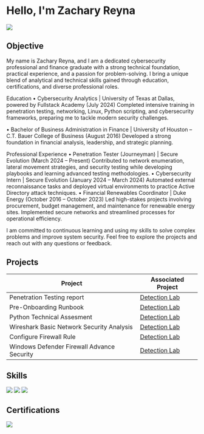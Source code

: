 # Hello, I'm Zachary Reyna
<a href="https://www.linkedin.com/in/zachary-reyna-3a4952311/"><img src="https://img.shields.io/badge/-LinkedIn-0072b1?&style=for-the-badge&logo=linkedin&logoColor=white" /></a>

## Objective

My name is Zachary Reyna, and I am a dedicated cybersecurity professional and finance graduate with a strong technical foundation, practical experience, and a passion for problem-solving. I bring a unique blend of analytical and technical skills gained through education, certifications, and diverse professional roles.

Education
•	Cybersecurity Analytics | University of Texas at Dallas, powered by Fullstack Academy (July 2024)
Completed intensive training in penetration testing, networking, Linux, Python scripting, and cybersecurity frameworks, preparing me to tackle modern security challenges.

•	Bachelor of Business Administration in Finance | University of Houston – C.T. Bauer College of Business (August 2016)
Developed a strong foundation in financial analysis, leadership, and strategic planning.

Professional Experience
•	Penetration Tester (Journeyman) | Secure Evolution (March 2024 – Present)
Contributed to network enumeration, lateral movement strategies, and security testing while developing playbooks and learning advanced testing methodologies.
•	Cybersecurity Intern | Secure Evolution (January 2024 – March 2024)
Automated external reconnaissance tasks and deployed virtual environments to practice Active Directory attack techniques.
•	Financial Renewables Coordinator | Duke Energy (October 2016 – October 2023)
Led high-stakes projects involving procurement, budget management, and maintenance for renewable energy sites. Implemented secure networks and streamlined processes for operational efficiency.

I am committed to continuous learning and using my skills to solve complex problems and improve system security. Feel free to explore the projects and reach out with any questions or feedback. 

## Projects

| Project                                       | Associated Project         |
|-----------------------------------------------|----------------------------|
| Penetration Testing report                    | <a href="https://drive.google.com/file/d/1xQJDed3XnJJCj4DRsLN-woS5ddVrmyAx/view?usp=share_link">Detection Lab</a>|
| Pre-Onboarding Runbook                        | <a href="https://drive.google.com/file/d/12cuH_LchHclbozR63YXDcWnPm4SJjnIO/view?usp=share_link">Detection Lab</a>|
| Python Technical Assesment                    | <a href="https://drive.google.com/file/d/1vLbYGRA_9DT_IqxKUNToDrfbW_n9yMXF/view?usp=share_link">Detection Lab</a>|
| Wireshark Basic Network Security Analysis     | <a href="https://drive.google.com/file/d/1DNd1p3YfZNP0GExSFEsSFShb-JjsGlUA/view?usp=drive_link">Detection Lab</a>|
| Configure Firewall Rule                       | <a href="https://drive.google.com/file/d/1TdUQk0rSAuJxmfXvWtKVSHpNCDav7Bgq/view?usp=drive_link">Detection Lab</a>|
| Windows Defender Firewall Advance Security    | <a href="https://drive.google.com/file/d/14vcVlgzH9V6ch0iIfmvIJfC_JbnH28f-/view?usp=drive_link">Detection Lab</a>|

## Skills

<div>
    <img src="https://img.shields.io/badge/-Linux-FCC624?style=for-the-badge&logo=linux&logoColor=black" />
    <img src="https://img.shields.io/badge/-Wireshark-1679A7?&style=for-the-badge&logo=Wireshark&logoColor=white" />
    <img src="https://img.shields.io/badge/-Python-3776AB?style=for-the-badge&logo=python&logoColor=white" />
</div>

## Certifications
<div>
<img src="https://img.shields.io/badge/-Security%2B-FF0000?&style=for-the-badge&logo=CompTIA&logoColor=white" />
</div>


